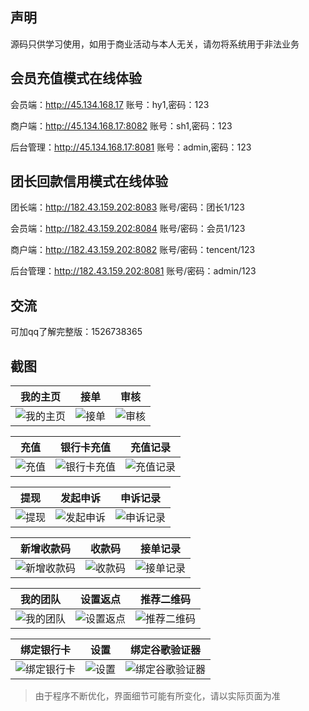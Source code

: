 ## 声明

源码只供学习使用，如用于商业活动与本人无关，请勿将系统用于非法业务


## 会员充值模式在线体验
会员端：http://45.134.168.17
账号：hy1,密码：123

商户端：http://45.134.168.17:8082
账号：sh1,密码：123

后台管理：http://45.134.168.17:8081
账号：admin,密码：123


## 团长回款信用模式在线体验
团长端：http://182.43.159.202:8083
账号/密码：团长1/123

会员端：http://182.43.159.202:8084
账号/密码：会员1/123

商户端：http://182.43.159.202:8082
账号/密码：tencent/123

后台管理：http://182.43.159.202:8081
账号/密码：admin/123


## 交流
可加qq了解完整版：1526738365

## 截图

| 我的主页 | 接单 | 审核 |
| :------: | :------: | :------: |
| ![我的主页](https://www.helloimg.com/images/2020/08/11/zhuye6359e0d1f0ef65cc.png) | ![接单](https://www.helloimg.com/images/2020/08/11/jiedand55e2adc1f7e254f.png) | ![审核](https://www.helloimg.com/images/2020/08/11/shenhe126357e1b3e3b6d4.png) |

| 充值 | 银行卡充值 | 充值记录 |
| :------: | :------: | :------: |
| ![充值](https://www.helloimg.com/images/2020/08/11/chongzhiea3689e5e29f9fa5.png) | ![银行卡充值](https://www.helloimg.com/images/2020/08/11/chongzhi24459a03adb5841ef.png) | ![充值记录](https://www.helloimg.com/images/2020/08/11/chongzhi367ba8b2fcbfad492.png) |

| 提现 | 发起申诉 | 申诉记录 |
| :------: | :------: | :------: |
| ![提现](https://www.helloimg.com/images/2020/08/11/tixian1ecea2a38bcaccb9.png) | ![发起申诉](https://www.helloimg.com/images/2020/08/11/shensu2555af88745898d5d.png) | ![申诉记录](https://www.helloimg.com/images/2020/08/11/shensu4fe7ef99e7154e5b.png) |

| 新增收款码 | 收款码 | 接单记录 |
| :------: | :------: | :------: |
| ![新增收款码](https://www.helloimg.com/images/2020/08/11/shoukuanma26679a4bce41c5d7e.png) | ![收款码](https://www.helloimg.com/images/2020/08/11/shoukuanma5e26a3f80380c35a.png) | ![接单记录](https://www.helloimg.com/images/2020/08/11/jiedanjilu16ef060e242394ec.png) |

| 我的团队 | 设置返点 | 推荐二维码 |
| :------: | :------: | :------: |
| ![我的团队](https://www.helloimg.com/images/2020/08/11/wodetuandui2fc9e55bc0cbc7fa.png) | ![设置返点](https://www.helloimg.com/images/2020/08/11/tuijianerweima42d3f834059a73ae.png) | ![推荐二维码](https://www.helloimg.com/images/2020/08/11/tuijianerweima2a07ada7f4507222d.png) |

| 绑定银行卡 | 设置 | 绑定谷歌验证器 |
| :------: | :------: | :------: |
| ![绑定银行卡](https://www.helloimg.com/images/2020/08/11/yinhangkab6986750385a94d1.png) | ![设置](https://www.helloimg.com/images/2020/08/11/shezhi172ff88a46fe91e7.png) | ![绑定谷歌验证器](https://www.helloimg.com/images/2020/08/11/gugeyanzhengmadebf9183f11f7442.png) |


> 由于程序不断优化，界面细节可能有所变化，请以实际页面为准
